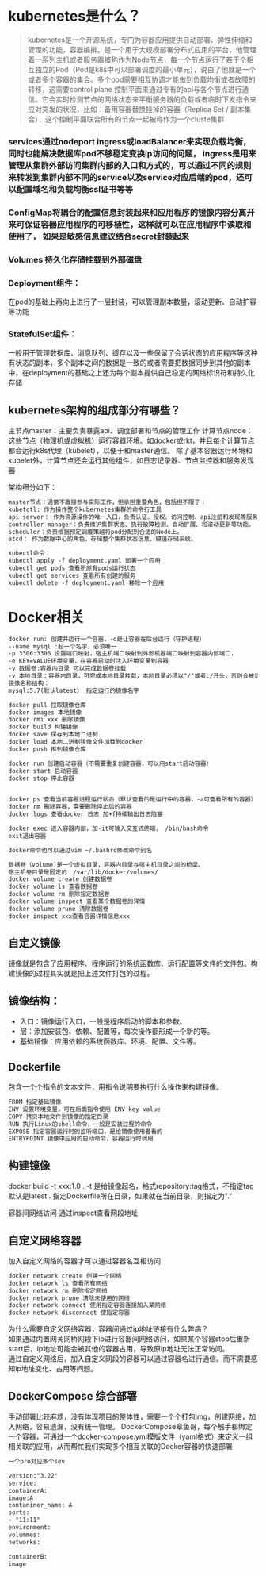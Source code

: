 
# kubernetes是什么？
> kubernetes是一个开源系统，专门为容器应用提供自动部署、弹性伸缩和管理的功能，容器编排。是一个用于大规模部署分布式应用的平台，他管理着一系列主机或者服务器被称作为Node节点，每一个节点运行了若干个相互独立的Pod（Pod是k8s中可以部署调度的最小单元），说白了他就是一个或者多个容器的集合。多个pod需要相互协调才能做到负载均衡或者故障的转移，这需要control plane 控制平面来通过专有的api与各个节点进行通信。它会实时检测节点的网络状态来平衡服务器的负载或者临时下发指令来应对突发的状况，比如：备用容器替换挂掉的容器（Replica Set / 副本集合），这个控制平面联合所有的节点一起被称作为一个cluste集群

### services通过nodeport ingress或loadBalancer来实现负载均衡，同时也能解决数据库pod不够稳定变换ip访问的问题， ingress是用来管理从集群外部访问集群内部的入口和方式的，可以通过不同的规则来转发到集群内部不同的service以及service对应后端的pod，还可以配置域名和负载均衡ssl证书等等

### ConfigMap将耦合的配置信息封装起来和应用程序的镜像内容分离开来可保证容器应用程序的可移植性，这样就可以在应用程序中读取和使用了， 如果是敏感信息建议结合secret封装起来

### Volumes 持久化存储挂载到外部磁盘

### Deployment组件：
在pod的基础上再向上进行了一层封装，可以管理副本数量，滚动更新、自动扩容等功能

### StatefulSet组件：
一般用于管理数据库、消息队列、缓存以及一些保留了会话状态的应用程序等这种有状态的副本，多个副本之间的数据是一致的或者需要把数据同步到其他的副本中，在deployment的基础之上还为每个副本提供自己稳定的网络标识符和持久化存储

## kubernetes架构的组成部分有哪些？
主节点master：主要负责暴露api、调度部署和节点的管理工作
计算节点node：这些节点（物理机或虚拟机）运行容器环境、如docker或rkt，并且每个计算节点都会运行k8s代理（kubelet），以便于和master通信。
除了基本容器运行环境和kubelet外，计算节点还会运行其他组件，如日志记录器、节点监控器和服务发现器

架构细分如下：
```txt
master节点：通常不直接参与实际工作，但承担重要角色，包括但不限于：
kubetctl: 作为操作整个kubernetes集群的命令行工具
api server： 作为资源操作的唯一入口，负责认证、授权、访问控制、api注册和发现等服务
controller-manager：负责维护集群状态、执行故障检测、自动扩展、和滚动更新等功能。
scheduler：负责根据预定调度策越将pod分配到合适的Node上。
etcd： 作为数据中心的角色，存储整个集群状态信息，键值存储系统。 

kubectl命令：
kubectl apply -f deployment.yaml 部署一个应用
kubectl get pods 查看所原有pods运行状态
kubectl get services 查看所有创建的服务
kubectl delete -f deployment.yaml 移除一个应用
```


# Docker相关
```txt
docker run: 创建并运行一个容器，-d是让容器在后台运行（守护进程）
--name mysql :起一个名字，必须唯一
-p 3306:3306 设置端口映射，宿主机端口映射到外部机器端口映射到容器内部端口，
-e KEY=VALUE环境变量，在容器启动时注入环境变量到容器
-v 数据卷:容器内目录 可以完成数据卷挂载
-v 本地目录：容器内目录，可完成本地目录挂载，本地目录必须以"/"或者./开头，否则会被识别为数据卷而非本地目录
镜像名称结构：
mysql:5.7(默认latest） 指定运行的镜像名字

docker pull 拉取镜像仓库
docker images 本地镜像
docker rmi xxx 删除镜像
docker build 构建镜像
docker save 保存到本地二进制
docker load 本地二进制镜像文件加载到docker
docker push 推到镜像仓库

docker run 创建启动容器（不需要重复创建容器，可以用start启动容器）
docker start 启动容器
docker stop 停止容器


docker ps 查看当前容器进程运行状态（默认查看的是运行中的容器，-a可查看所有的容器）
docker rm 删除容器，需要删除停止后的容器
docker logs 查看docker 日志 加+f持续输出日志阻塞

docker exec 进入容器内部，加-it可输入交互式终端， /bin/bash命令
exit退出容器

docker命令也可以通过vim ~/.bashrc修改命令别名

数据卷（volume)是一个虚拟目录，容器内目录与宿主机目录之间的桥梁。
宿主机卷目录是固定的：/var/lib/docker/volumes/
docker volume create 创建数据卷
docker volume ls 查看数据卷
docker volume rm 删除指定数据卷
docker volume inspect 查看某个数据卷的详情
docker volume prune 清除数据卷
docker inspect xxx查看容器详情信息xxx
```

## 自定义镜像
镜像就是包含了应用程序、程序运行的系统函数库、运行配置等文件的文件包。构建镜像的过程其实就是把上述文件打包的过程。

## 镜像结构：
- 入口：镜像运行入口，一般是程序启动的脚本和参数。
- 层：添加安装包、依赖、配置等，每次操作都形成一个新的等。
- 基础镜像：应用依赖的系统函数库、环境、配置、文件等。

## Dockerfile
包含一个个指令的文本文件，用指令说明要执行什么操作来构建镜像。
```txt
FROM 指定基础镜像
ENV 设置环境变量，可在后面指令使用 ENV key value
COPY 拷贝本地文件到镜像的指定目录
RUN 执行Linux的shell命令，一般是安装过程的命令
EXPOSE 指定容器运行时的监听端口，是给镜像使用者看的
ENTRYPOINT 镜像中应用的启动命令，容器运行时调用
```

## 构建镜像
docker build -t xxx:1.0 . -t 是给镜像起名，格式repository:tag格式，不指定tag默认是latest
. 指定Dockerfile所在目录，如果就在当前目录，则指定为"."

容器间网络访问
通过inspect查看网段地址

## 自定义网络容器
加入自定义网络的容器才可以通过容器名互相访问
```txt
docker network create 创建一个网络
docker network ls 查看所有网络
docker network rm 删除指定网络
docker network prune 清除未使用的网络
docker network connect 使用指定容器连接加入某网络
docker network disconnect 使指定容器
```
为什么需要自定义网络容器，容器间通过ip地址链接有什么弊病？<br>
如果通过内置网关网桥网段下ip进行容器间网络访问，如果某个容器stop后重新start后，ip地址可能会被其他的容器占用，导致原ip地址无法正常访问。<br>
通过自定义网络后，加入自定义网段的容器可以通过容器名进行通信。而不需要感知ip地址变化、占用等问题。<br>

## DockerCompose 综合部署
手动部署比较麻烦，没有体现项目的整体性，需要一个个打包img，创建网络，加入网络，容易遗漏，没有统一管理。
DockerCompose章鱼哥，每个触手都绑定一个容器，可通过一个docker-compose.yml模版文件（yaml格式）来定义一组相关联的应用，从而帮忙我们实现多个相互关联的Docker容器的快速部署
```txt
一个pro对应多个sev

version:"3.22"
service:
containerA:
image:A
contaniner_name: A
ports:
- "11:11"
environment:
volummes:
networks:

containerB:
image
```

